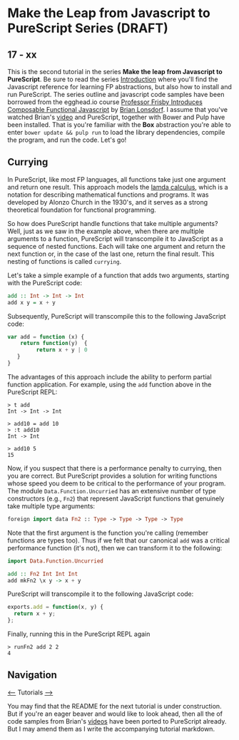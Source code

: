# Make the Leap from Javascript to PureScript Series (DRAFT)

## 17 - xx

This is the second tutorial in the series **Make the leap from Javascript to PureScript**.  Be sure to read the series [Introduction](https://github.com/adkelley/javascript-to-purescript) where you'll find the Javascript reference for learning FP abstractions, but also how to install and run PureScript. The series outline and javascript code samples have been borrowed from the egghead.io course [Professor Frisby Introduces Composable Functional Javascript](https://egghead.io/courses/professor-frisby-introduces-composable-functional-javascript) by
[Brian Lonsdorf](https://github.com/DrBoolean). I assume that you've watched Brian's [video](https://egghead.io/lessons/javascript-linear-data-flow-with-container-style-types-box) and PureScript, together with Bower and Pulp have been installed.  That is you're familiar with the **Box** abstraction you're able to enter `bower update && pulp run` to load the library dependencies, compile the program, and run the code.  Let's go!

## Currying
In PureScript, like most FP languages, all functions take just one argument and return one result. This approach models the [lamda calculus](https://en.wikipedia.org/wiki/Lambda_calculus), which is a notation for describing mathematical functions and programs.  It was developed by Alonzo Church in the 1930's, and it serves as a strong theoretical foundation for functional programming.

So how does PureScript handle functions that take multiple arguments?  Well, just as we saw in the example above, when there are multiple arguments to a function, PureScript will transcompile it to JavaScript as a sequence of nested functions. Each will take one argument and return the next function or, in the case of the last one, return the final result.  This nesting of functions is called `currying`.

Let's take a simple example of a function that adds two arguments, starting with the PureScript code:
```purescript
add :: Int -> Int -> Int
add x y = x + y
```
Subsequently, PureScript will transcompile this to the following JavaScript code:
```javascript
var add = function (x) {
    return function(y)  {
         return x + y | 0
   }
}
```
The advantages of this approach include the ability to perform partial function application.  For example, using the `add` function above in the PureScript REPL:
```
> t add
Int -> Int -> Int

> add10 = add 10
> :t add10
Int -> Int

> add10 5
15
```
Now, if you suspect that there is a performance penalty to currying, then you are correct.  But PureScript provides a solution for writing functions whose speed you deem to be critical to the performance of your program.  The module `Data.Function.Uncurried` has an extensive number of type constructors (e.g., `Fn2`) that represent JavaScript functions that genuinely take multiple type arguments:
```haskell
foreign import data Fn2 :: Type -> Type -> Type -> Type
```
Note that the first argument is the function you're calling (remember functions are types too).  Thus if we felt that our canonical `add` was a critical performance function (it's not), then we can transform it to the following:
```haskell
import Data.Function.Uncurried

add :: Fn2 Int Int Int
add mkFn2 \x y -> x + y
```
PureScript will transcompile it to the following JavaScript code:
```javascript
exports.add = function(x, y) {
  return x + y;
};
```
Finally, running this in the PureScript REPL again
```
> runFn2 add 2 2
4
```

## Navigation
[<--](https://github.com/adkelley/javascript-to-purescript/tree/master/tut16) Tutorials [-->](https://github.com/adkelley/javascript-to-purescript/tree/master/tut18)

You may find that the README for the next tutorial is under construction. But if you're an eager beaver and would like to look ahead, then all the of code samples from Brian's [videos](https://egghead.io/courses/professor-frisby-introduces-composable-functional-javascript) have been ported to PureScript already. But I may amend them as I write the accompanying tutorial markdown.  
